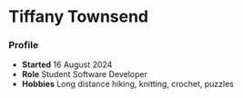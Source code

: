 # Tiffany Townsend

### Profile
- **Started** 16 August 2024
- **Role** Student Software Developer
- **Hobbies** Long distance hiking, knitting, crochet, puzzles